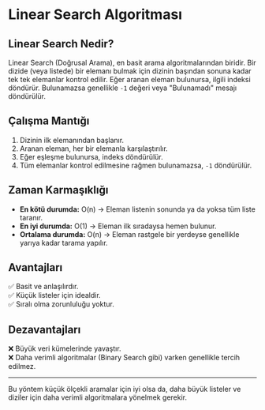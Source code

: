 # Linear Search Algoritması

## Linear Search Nedir?

Linear Search (Doğrusal Arama), en basit arama algoritmalarından biridir. Bir dizide (veya listede) bir elemanı bulmak için dizinin başından sonuna kadar tek tek elemanlar kontrol edilir. Eğer aranan eleman bulunursa, ilgili indeksi döndürür. Bulunamazsa genellikle `-1` değeri veya "Bulunamadı" mesajı döndürülür.

## Çalışma Mantığı

1. Dizinin ilk elemanından başlanır.
2. Aranan eleman, her bir elemanla karşılaştırılır.
3. Eğer eşleşme bulunursa, indeks döndürülür.
4. Tüm elemanlar kontrol edilmesine rağmen bulunamazsa, `-1` döndürülür.

## Zaman Karmaşıklığı

- **En kötü durumda:** O(n) → Eleman listenin sonunda ya da yoksa tüm liste taranır.
- **En iyi durumda:** O(1) → Eleman ilk sıradaysa hemen bulunur.
- **Ortalama durumda:** O(n) → Eleman rastgele bir yerdeyse genellikle yarıya kadar tarama yapılır.

## Avantajları

✅ Basit ve anlaşılırdır.  
✅ Küçük listeler için idealdir.  
✅ Sıralı olma zorunluluğu yoktur.  

## Dezavantajları

❌ Büyük veri kümelerinde yavaştır.  
❌ Daha verimli algoritmalar (Binary Search gibi) varken genellikle tercih edilmez.  

---
Bu yöntem küçük ölçekli aramalar için iyi olsa da, daha büyük listeler ve diziler için daha verimli algoritmalara yönelmek gerekir.
